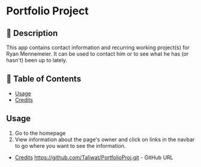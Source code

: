 # Portfolio Project


## 📘 Description

This app contains contact information and recurring working project(s) for Ryan Mennemeier.  It can be used to contact him or to see what he has (or hasn't) been up to lately. 

## 📑 Table of Contents 

- [Usage](#usage)
- [Credits](#credits)


## Usage

1. Go to the homepage
2. View information about the page's owner and click on links in the navbar to go where you want to see the information.


- [Credits](#credits)
https://github.com/Taliwat/PortfolioProj.git - GitHub URL

